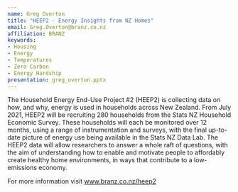 ```yaml
---
name: Greg Overton
title: "HEEP2 - Energy Insights from NZ Homes"
email: Greg.Overton@branz.co.nz
affiliation: BRANZ
keywords:
- Housing
- Energy
- Temperatures
- Zero Carbon
- Energy Hardship
presentation: greg_overton.pptx
---
```


The Household Energy End-Use Project #2 (HEEP2) is collecting data on how, and why, energy is used in households across New Zealand.  From July 2021, HEEP2 will be recruiting 280 households from the Stats NZ Household Economic Survey. These households will each be monitored over 12 months, using a range of instrumentation and surveys, with the final up-to-date picture of energy use being available in the Stats NZ Data Lab. The HEEP2 data will allow researchers to answer a whole raft of questions, with the aim of understanding how to enable and motivate people to affordably create healthy home environments, in ways that contribute to a low-emissions economy.

For more information visit www.branz.co.nz/heep2
